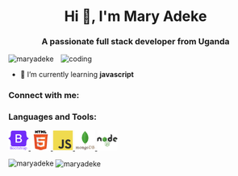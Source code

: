 <h1 align="center">Hi 👋, I'm Mary Adeke</h1>
<h3 align="center">A passionate full stack developer from Uganda</h3>
<img align='right' alt='coding' width='400' src='https://so-development.org/wp-content/uploads/2021/11/full-stack-development.gif'>

<p align="left"> <img src="https://komarev.com/ghpvc/?username=maryadeke&label=Profile%20views&color=0e75b6&style=flat" alt="maryadeke" /> </p>

- 🌱 I’m currently learning **javascript**

<h3 align="left">Connect with me:</h3>
<p align="left">
</p>

<h3 align="left">Languages and Tools:</h3>
<p align="left"> <a href="https://getbootstrap.com" target="_blank" rel="noreferrer"> <img src="https://raw.githubusercontent.com/devicons/devicon/master/icons/bootstrap/bootstrap-plain-wordmark.svg" alt="bootstrap" width="40" height="40"/> </a> <a href="https://www.w3.org/html/" target="_blank" rel="noreferrer"> <img src="https://raw.githubusercontent.com/devicons/devicon/master/icons/html5/html5-original-wordmark.svg" alt="html5" width="40" height="40"/> </a> <a href="https://developer.mozilla.org/en-US/docs/Web/JavaScript" target="_blank" rel="noreferrer"> <img src="https://raw.githubusercontent.com/devicons/devicon/master/icons/javascript/javascript-original.svg" alt="javascript" width="40" height="40"/> </a> <a href="https://www.mongodb.com/" target="_blank" rel="noreferrer"> <img src="https://raw.githubusercontent.com/devicons/devicon/master/icons/mongodb/mongodb-original-wordmark.svg" alt="mongodb" width="40" height="40"/> </a> <a href="https://nodejs.org" target="_blank" rel="noreferrer"> <img src="https://raw.githubusercontent.com/devicons/devicon/master/icons/nodejs/nodejs-original-wordmark.svg" alt="nodejs" width="40" height="40"/> </a> </p>

<p><img align="left" src="https://github-readme-stats.vercel.app/api/top-langs?username=maryadeke&show_icons=true&locale=en&layout=compact" alt="maryadeke" /></p>

<p>&nbsp;<img align="center" src="https://github-readme-stats.vercel.app/api?username=maryadeke&show_icons=true&locale=en" alt="maryadeke" /></p>
